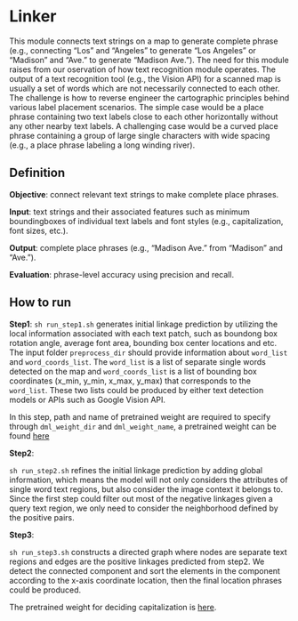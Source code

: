 # Linker
This module connects text strings on a map to generate complete phrase (e.g., connecting “Los” and “Angeles” 
to generate “Los Angeles” or “Madison” and “Ave.” to generate “Madison Ave.”). The need for this module 
raises from our oservation of how text recognition module operates. The output of a text recognition tool 
(e.g., the Vision API) for a scanned map is usually a set of words which are not necessarily connected to 
each other. The challenge is how to reverse engineer the cartographic principles behind various label 
placement scenarios. The simple case would be a place phrase containing two text labels close to each other 
horizontally without any other nearby text labels. A challenging case would be a curved place phrase 
containing a group of large single characters with wide spacing (e.g., a place phrase labeling a long 
winding river).

## Definition
**Objective**: connect relevant text strings to make complete place phrases.

**Input**: text strings and their associated features such as minimum boundingboxes of individual text 
labels and font styles (e.g., capitalization, font sizes, etc.).

**Output**: complete place phrases (e.g., “Madison Ave.” from “Madison” and “Ave.”).

**Evaluation**: phrase-level accuracy using precision and recall.

## How to run
**Step1**:
`sh run_step1.sh` generates initial linkage prediction by utilizing the local information associated with each text patch, such as boundong box rotation angle, average font area, bounding box center locations and etc. The input folder `preprocess_dir` should provide information about `word_list` and `word_coords_list`. The `word_list` is a list of separate single words detected on the map and `word_coords_list` is a list of bounding box coordinates (x_min, y_min, x_max, y_max) that corresponds to the `word_list`. These two lists could be produced by either text detection models or APIs such as Google Vision API.

In this step, path and name of pretrained weight are required to specify through `dml_weight_dir` and `dml_weight_name`, a pretrained weight can be found [here](https://drive.google.com/drive/folders/1n4SO71w8iZHc0fAbhU8tCd16-28srH7o?usp=sharing)

**Step2**:

`sh run_step2.sh` refines the initial linkage prediction by adding global information, which means the model will not only considers the attributes of single word text regions, but also consider the image context it belongs to. Since the first step could filter out most of the negative linkages given a query text region, we only need to consider the neighborhood defined by the positive pairs. 

**Step3**:

`sh run_step3.sh` constructs a directed graph where nodes are separate text regions and edges are the positive linkages predicted from step2. We detect the connected component and sort the elements in the component according to the x-axis coordinate location, then the final location phrases could be produced.

The pretrained weight for deciding capitalization is [here](https://drive.google.com/drive/folders/1n4SO71w8iZHc0fAbhU8tCd16-28srH7o?usp=sharing).


